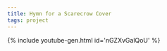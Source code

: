 ```yaml
---
title: Hymn for a Scarecrow Cover
tags: project
---
```


{% include youtube-gen.html id='nGZXvGalQoU' %}